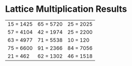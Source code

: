 # Lattice Multiplication Results

|   |   |   |
|---|---|---|
| 15 = 1425 | 65 = 5720 | 25 = 2025 |
| 57 = 4104 | 42 = 1974 | 25 = 2200 |
| 63 = 4977 | 71 = 5538 | 10 = 120 |
| 75 = 6600 | 91 = 2366 | 84 = 7056 |
| 21 = 462 | 62 = 1302 | 46 = 1518 |
